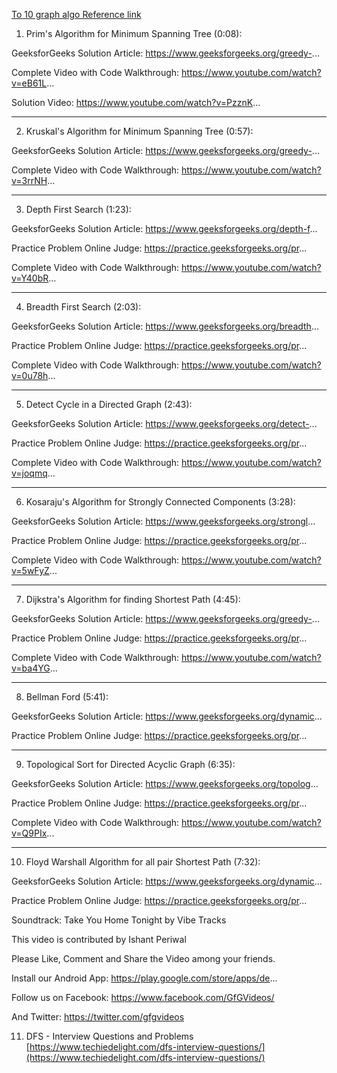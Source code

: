 [To 10 graph algo Reference link](https://www.youtube.com/watch?v=RqQBh_Wbcu4)

1) Prim's Algorithm for Minimum Spanning Tree (0:08):

GeeksforGeeks Solution Article: https://www.geeksforgeeks.org/greedy-...

Complete Video with Code Walkthrough:
https://www.youtube.com/watch?v=eB61L...

Solution Video:
https://www.youtube.com/watch?v=PzznK...

-------------------------------------------------------------------------------------------------
2)  Kruskal's Algorithm for Minimum Spanning Tree (0:57):

GeeksforGeeks Solution Article: https://www.geeksforgeeks.org/greedy-...

Complete Video with Code Walkthrough:
https://www.youtube.com/watch?v=3rrNH...

-------------------------------------------------------------------------------------------------
3)  Depth First Search (1:23):

GeeksforGeeks Solution Article: https://www.geeksforgeeks.org/depth-f...

Practice Problem Online Judge: https://practice.geeksforgeeks.org/pr...

Complete Video with Code Walkthrough:
https://www.youtube.com/watch?v=Y40bR...

-------------------------------------------------------------------------------------------------
4)  Breadth First Search (2:03):

GeeksforGeeks Solution Article: https://www.geeksforgeeks.org/breadth...

Practice Problem Online Judge: https://practice.geeksforgeeks.org/pr...

Complete Video with Code Walkthrough:
https://www.youtube.com/watch?v=0u78h...

-------------------------------------------------------------------------------------------------
5)  Detect Cycle in a Directed Graph (2:43):

GeeksforGeeks Solution Article: https://www.geeksforgeeks.org/detect-...

Practice Problem Online Judge: https://practice.geeksforgeeks.org/pr...

Complete Video with Code Walkthrough:
https://www.youtube.com/watch?v=joqmq...

-------------------------------------------------------------------------------------------------
6)  Kosaraju's Algorithm for Strongly Connected Components (3:28):

GeeksforGeeks Solution Article: https://www.geeksforgeeks.org/strongl...

Practice Problem Online Judge: https://practice.geeksforgeeks.org/pr...

Complete Video with Code Walkthrough:
https://www.youtube.com/watch?v=5wFyZ...

-------------------------------------------------------------------------------------------------
7)  Dijkstra's Algorithm for finding Shortest Path (4:45):

GeeksforGeeks Solution Article: https://www.geeksforgeeks.org/greedy-...

Practice Problem Online Judge: https://practice.geeksforgeeks.org/pr...

Complete Video with Code Walkthrough:
https://www.youtube.com/watch?v=ba4YG...

-------------------------------------------------------------------------------------------------
8)  Bellman Ford (5:41):

GeeksforGeeks Solution Article: https://www.geeksforgeeks.org/dynamic...

Practice Problem Online Judge: https://practice.geeksforgeeks.org/pr...

-------------------------------------------------------------------------------------------------
9)  Topological Sort for Directed Acyclic Graph (6:35):

GeeksforGeeks Solution Article: https://www.geeksforgeeks.org/topolog...

Practice Problem Online Judge: https://practice.geeksforgeeks.org/pr...

Complete Video with Code Walkthrough:
https://www.youtube.com/watch?v=Q9PIx...

-------------------------------------------------------------------------------------------------
10) Floyd Warshall Algorithm for all pair Shortest Path (7:32):

GeeksforGeeks Solution Article: https://www.geeksforgeeks.org/dynamic...

Practice Problem Online Judge:
https://practice.geeksforgeeks.org/pr...

Soundtrack: Take You Home Tonight by Vibe Tracks

This video is contributed by Ishant Periwal

Please Like, Comment and Share the Video among your friends.

Install our Android App:
https://play.google.com/store/apps/de...

Follow us on Facebook:
https://www.facebook.com/GfGVideos/

And Twitter:
https://twitter.com/gfgvideos



11.  DFS - Interview Questions and Problems 
[https://www.techiedelight.com/dfs-interview-questions/](https://www.techiedelight.com/dfs-interview-questions/)
